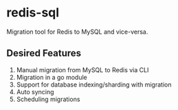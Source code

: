 # redis-sql 

Migration tool for Redis to MySQL and vice-versa.

## Desired Features

1. Manual migration from MySQL to Redis via CLI
2. Migration in a go module
3. Support for database indexing/sharding with migration
4. Auto syncing
5. Scheduling migrations
